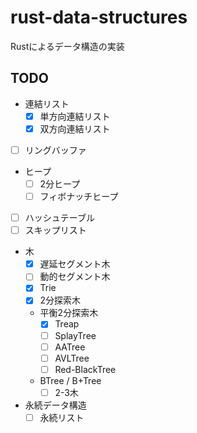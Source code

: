 # rust-data-structures

Rustによるデータ構造の実装

## TODO
- 連結リスト
  - [x] 単方向連結リスト
  - [x] 双方向連結リスト
- [ ] リングバッファ
- ヒープ
  - [ ] 2分ヒープ
  - [ ] フィボナッチヒープ
- [ ] ハッシュテーブル
- [ ] スキップリスト
- 木
  - [x] 遅延セグメント木
  - [ ] 動的セグメント木
  - [x] Trie
  - [x] 2分探索木
  - 平衡2分探索木
    - [x] Treap
    - [ ] SplayTree
    - [ ] AATree
    - [ ] AVLTree
    - [ ] Red-BlackTree
  - BTree / B+Tree
    - [ ] 2-3木
- 永続データ構造
  - [ ] 永続リスト
